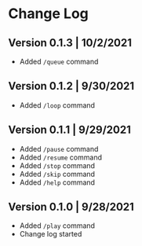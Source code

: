 # Change Log

## Version 0.1.3 | 10/2/2021
- Added `/queue` command

## Version 0.1.2 | 9/30/2021
- Added `/loop` command

## Version 0.1.1 | 9/29/2021
- Added `/pause` command
- Added `/resume` command
- Added `/stop` command
- Added `/skip` command
- Added `/help` command

## Version 0.1.0 | 9/28/2021
- Added `/play` command
- Change log started